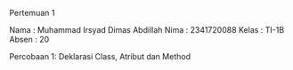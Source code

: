 Pertemuan 1

Nama : Muhammad Irsyad Dimas Abdillah
Nima : 2341720088
Kelas : TI-1B
Absen : 20

Percobaan 1: Deklarasi Class, Atribut dan Method
